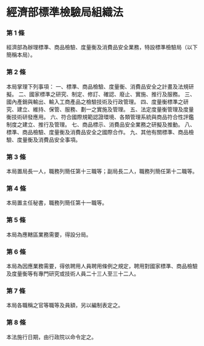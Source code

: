 # 經濟部標準檢驗局組織法

### 第 1 條

經濟部為辦理標準、商品檢驗、度量衡及消費品安全業務，特設標準檢驗局（以下簡稱本局）。

### 第 2 條

本局掌理下列事項：
一、標準、商品檢驗、度量衡、消費品安全之計畫及法規研擬。
二、國家標準之研究、制定、修訂、確認、廢止、實施、推行及服務。
三、國內產銷與輸出、輸入工商產品之檢驗技術及行政管理。
四、度量衡標準之研究、建立、維持、保管、服務、劃一之實施及管理。
五、法定度量衡管理及度量衡技術研發應用。
六、符合國際規範認證環境、各類管理系統與商品符合性評鑑制度之建立、推行及管理。
七、商品標示、消費品安全業務之研擬及推動。
八、標準、商品檢驗、度量衡及消費品安全之國際合作。
九、其他有關標準、商品檢驗、度量衡及消費品安全事項。

### 第 3 條

本局置局長一人，職務列簡任第十三職等；副局長二人，職務列簡任第十二職等。

### 第 4 條

本局置主任秘書，職務列簡任第十一職等。

### 第 5 條

本局為應轄區業務需要，得設分局。

### 第 6 條

本局為因應業務需要，得依聘用人員聘用條例之規定，聘用對國家標準、商品檢驗及度量衡等有專門研究或技術人員二十三人至三十二人。

### 第 7 條

本局各職稱之官等職等及員額，另以編制表定之。

### 第 8 條

本法施行日期，由行政院以命令定之。
